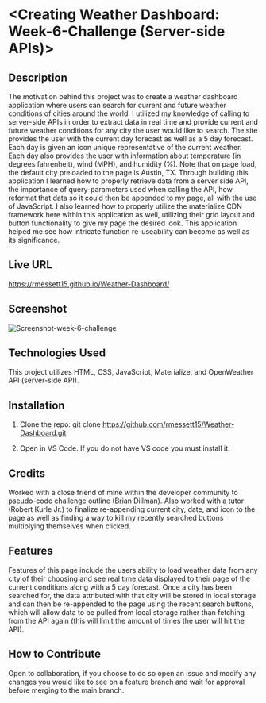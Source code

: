 # <Creating Weather Dashboard: Week-6-Challenge (Server-side APIs)>

## Description

The motivation behind this project was to create a weather dashboard application where users can search for current and future weather conditions of cities around the world. I utilized my knowledge of calling to server-side APIs in order to extract data in real time and provide current and future weather conditions for any city the user would like to search. The site provides the user with the current day forecast as well as a 5 day forecast. Each day is given an icon unique representative of the current weather. Each day also provides the user with information about temperature (in degrees fahrenheit), wind (MPH), and humidity (%). Note that on page load, the default city preloaded to the page is Austin, TX. Through building this application I learned how to properly retrieve data from a server side API, the importance of query-parameters used when calling the API, how reformat that data so it could then be appended to my page, all with the use of JavaScript. I also learned how to properly utilize the materialize CDN framework here within this application as well, utilizing their grid layout and button functionality to give my page the desired look. This application helped me see how intricate function re-useability can become as well as its significance.

## Live URL

https://rmessett15.github.io/Weather-Dashboard/

## Screenshot

![Screenshot-week-6-challenge](https://user-images.githubusercontent.com/120127903/226476502-3a8bce9e-6816-4d7a-a7b6-10dd59a2cd8a.png)

## Technologies Used

This project utilizes HTML, CSS, JavaScript, Materialize, and OpenWeather API (server-side API).

## Installation

1. Clone the repo:
   git clone https://github.com/rmessett15/Weather-Dashboard.git

2. Open in VS Code. If you do not have VS code you must install it.

## Credits

Worked with a close friend of mine within the developer community to pseudo-code challenge outline (Brian Dillman). Also worked with a tutor (Robert Kurle Jr.) to finalize re-appending current city, date, and icon to the page as well as finding a way to kill my recently searched buttons multiplying themselves when clicked.

## Features

Features of this page include the users ability to load weather data from any city of their choosing and see real time data displayed to their page of the current conditions along with a 5 day forecast. Once a city has been searched for, the data attributed with that city will be stored in local storage and can then be re-appended to the page using the recent search buttons, which will allow data to be pulled from local storage rather than fetching from the API again (this will limit the amount of times the user will hit the API).

## How to Contribute

Open to collaboration, if you choose to do so open an issue and modify any changes you would like to see on a feature branch and wait for approval before merging to the main branch.
